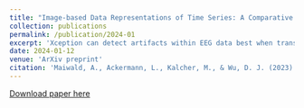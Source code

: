 ```yaml
---
title: "Image-based Data Representations of Time Series: A Comparative Analysis in EEG Artifact Detection"
collection: publications
permalink: /publication/2024-01
excerpt: 'Xception can detect artifacts within EEG data best when transformed by Markov Transition Fields.'
date: 2024-01-12
venue: 'ArXiv preprint'
citation: 'Maiwald, A., Ackermann, L., Kalcher, M., & Wu, D. J. (2023). Image-based Data Representations of Time Series: A Comparative Analysis in EEG Artifact Detection. <i>arXiv preprint</i>'
---
```

[Download paper here](http://LeonAckermann.github.io/files/publication_2024-01.pdf)